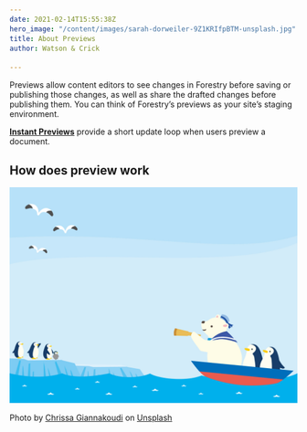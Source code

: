 ```yaml
---
date: 2021-02-14T15:55:38Z
hero_image: "/content/images/sarah-dorweiler-9Z1KRIfpBTM-unsplash.jpg"
title: About Previews
author: Watson & Crick

---
```

Previews allow content editors to see changes in Forestry before saving or publishing those changes, as well as share the drafted changes before publishing them. You can think of Forestry’s previews as your site’s staging environment.

[**Instant Previews**](https://forestry.io/docs/previews/instant-previews/) provide a short update loop when users preview a document.

## How does preview work

![polar bear rescuing penguins](/static/uploads/499051.jpg "polar bear rescuing penguins")

Photo by [Chrissa Giannakoudi](https://unsplash.com/@chrissiey?utm_source=unsplash&utm_medium=referral&utm_content=creditCopyText) on [Unsplash](https://unsplash.com/?utm_source=unsplash&utm_medium=referral&utm_content=creditCopyText)